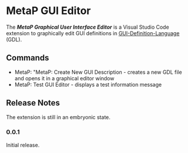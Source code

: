 # MetaP GUI Editor

The ***MetaP Graphical User Interface Editor*** is a Visual Studio Code extension to graphically edit GUI definitions in [GUI-Definition-Language](https://metap.github.io/GUI-Definition-Language/) (GDL).

## Commands

- MetaP: "MetaP: Create New GUI Description - creates a new GDL file and opens it in a graphical editor window
- MetaP: Test GUI Editor - displays a test information message

## Release Notes

The extension is still in an embryonic state.

### 0.0.1

Initial release.
